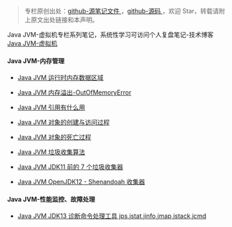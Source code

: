 > 专栏原创出处：[github-源笔记文件 ](https://github.com/GourdErwa/review-notes/tree/master/language/java-jvm) ，[github-源码 ](https://github.com/GourdErwa/java-advanced/tree/master/java-jvm)，欢迎 Star，转载请附上原文出处链接和本声明。

Java JVM-虚拟机专栏系列笔记，系统性学习可访问个人复盘笔记-技术博客 [Java JVM-虚拟机 ](https://review-notes.top/language/java-jvm/)


#### Java JVM-内存管理

- [Java JVM 运行时内存数据区域](https://gourderwa.blog.csdn.net/article/details/103822458)

- [Java JVM 内存溢出-OutOfMemoryError](https://gourderwa.blog.csdn.net/article/details/103842824)

- [Java JVM 引用有什么用](https://gourderwa.blog.csdn.net/article/details/103837418)

- [Java JVM 对象的创建与访问过程](https://gourderwa.blog.csdn.net/article/details/103828111)

- [Java JVM 对象的死亡过程](https://gourderwa.blog.csdn.net/article/details/103837408)

- [Java JVM 垃圾收集算法](https://gourderwa.blog.csdn.net/article/details/103843891)

- [Java JVM JDK11 前的 7 个垃圾收集器](https://gourderwa.blog.csdn.net/article/details/103846592)

- [Java JVM OpenJDK12 - Shenandoah 收集器](https://gourderwa.blog.csdn.net/article/details/103879021)

#### Java JVM-性能监控、故障处理

- [Java JVM JDK13 诊断命令处理工具 jps,jstat,jinfo,jmap,jstack,jcmd](https://gourderwa.blog.csdn.net/article/details/103887785)